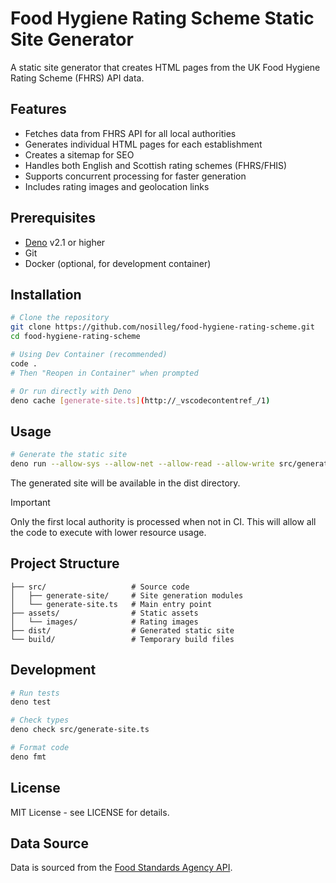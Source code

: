 # Food Hygiene Rating Scheme Static Site Generator

A static site generator that creates HTML pages from the UK Food Hygiene Rating
Scheme (FHRS) API data.

## Features

- Fetches data from FHRS API for all local authorities
- Generates individual HTML pages for each establishment
- Creates a sitemap for SEO
- Handles both English and Scottish rating schemes (FHRS/FHIS)
- Supports concurrent processing for faster generation
- Includes rating images and geolocation links

## Prerequisites

- [Deno](https://deno.land/) v2.1 or higher
- Git
- Docker (optional, for development container)

## Installation

```bash
# Clone the repository
git clone https://github.com/nosilleg/food-hygiene-rating-scheme.git
cd food-hygiene-rating-scheme

# Using Dev Container (recommended)
code .
# Then "Reopen in Container" when prompted

# Or run directly with Deno
deno cache [generate-site.ts](http://_vscodecontentref_/1)
```

## Usage

```bash
# Generate the static site
deno run --allow-sys --allow-net --allow-read --allow-write src/generate-site.ts
```

The generated site will be available in the dist directory.

> [!IMPORTANT]
> Only the first local authority is processed when not in CI.
> This will allow all the code to execute with lower resource usage.

## Project Structure

```
├── src/                   # Source code
│   ├── generate-site/     # Site generation modules
│   └── generate-site.ts   # Main entry point
├── assets/                # Static assets
│   └── images/            # Rating images
├── dist/                  # Generated static site
└── build/                 # Temporary build files
```

## Development

```bash
# Run tests
deno test

# Check types
deno check src/generate-site.ts

# Format code
deno fmt
```

## License

MIT License - see LICENSE for details.

## Data Source

Data is sourced from the
[Food Standards Agency API](https://ratings.food.gov.uk/open-data/en-GB).
